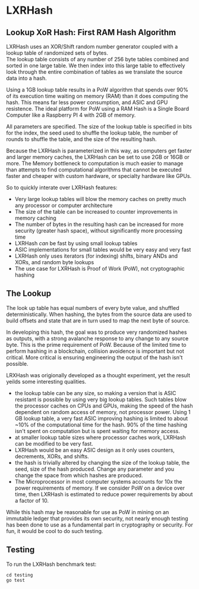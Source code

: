 # LXRHash
Lookup XoR Hash:  First RAM Hash Algorithm
---------
LXRHash uses an XOR/Shift random number generator coupled with a lookup table of randomized sets of bytes.  
The lookup table consists of any number of 256 byte tables combined and sorted in one large table.  We 
then index into this large table to effectively look through the entire combination of tables as we 
translate the source data into a hash.

Using a 1GB lookup table results in a PoW algorithm that spends over 90% of its execution time waiting on memory (RAM) than it does computing the hash.  This means far less power consumption, and ASIC and GPU resistence.  The ideal platform for PoW using a RAM Hash is a Single Board Computer like a Raspberry PI 4 with 2GB of memory.

All parameters are specified.  The size of the lookup table is specified in bits for the index, the seed used to shuffle
the lookup table, the number of rounds to shuffle the table, and the size of the resulting hash.

Because the LXRHash is parameterized in this way, as computers get faster and larger memory caches, the LXRHash can be set to use 2GB or 16GB or more.  The Memory bottleneck to computation is much easier to manage than attempts to find computational algorithms that cannot be executed faster and cheaper with custom hardware, or specialty hardware like GPUs.

So to quickly interate over LXRHash features:  
* Very large lookup tables will blow the memory caches on pretty much any processor or computer architecture
* The size of the table can be increased to counter improvements in memory caching
* The number of bytes in the resulting hash can be increased for more security (greater hash space), without significantly
more processing time
* LXRHash *can* be fast by using small lookup tables
* ASIC implementations for small tables would be very easy and very fast
* LXRHash only uses iterators (for indexing) shifts, binary ANDs and XORs, and random byte lookups
* The use case for LXRHash is Proof of Work (PoW), not cryptographic hashing

The Lookup 
-------
The look up table has equal numbers of every byte value, and shuffled deterministically.  When hashing, the bytes 
from the source data are used to build offsets and state that are in turn used to map the next byte of source.

In developing this hash, the goal was to produce very randomized hashes as outputs, with a strong avalanche response to 
any change to any source byte.  This is the prime requirement of PoW.  Because of the limited time to perform hashing
in a blockchain, collision avoidence is important but not critical.  More critical is ensuring engineering the output 
of the hash isn't possible.

LRXHash was origionally developed as a thought experiment, yet the result yeilds some interesting qualities.

* the lookup table can be any size, so making a version that is ASIC resistant is possible by using very big lookup tables.  Such tables blow the processor caches on CPUs and GPUs, making the speed of the hash dependent on random access of memory, not processor power.  Using 1 GB lookup table, a very fast ASIC improving hashing is limited to about ~10% of the computational time for the hash.  90% of the time hashing isn't spent on computation but is spent waiting for 
memory access.  
* at smaller lookup table sizes where processor caches work, LXRHash can be modified to be very fast.
* LXRHash would be an easy ASIC design as it only uses counters, decrements, XORs, and shifts. 
* the hash is trivially altered by changing the size of the lookup table, the seed, size of the hash produced. Change any parameter and you change the space from which hashes are produced.
* The Microprocessor in most computer systems accounts for 10x the power requirements of memory.  If we consider PoW on a device over time, then LXRHash is estimated to reduce power requirements by about a factor of 10.

While this hash may be reasonable for use as PoW in mining on an immutable ledger that provides its own security, 
not nearly enough testing has been done to use as a fundamental part in cryptography or security.  For fun, it 
would be cool to do such testing.

## Testing
To run the LXRHash benchmark test:
```shell
cd testing
go test
```

